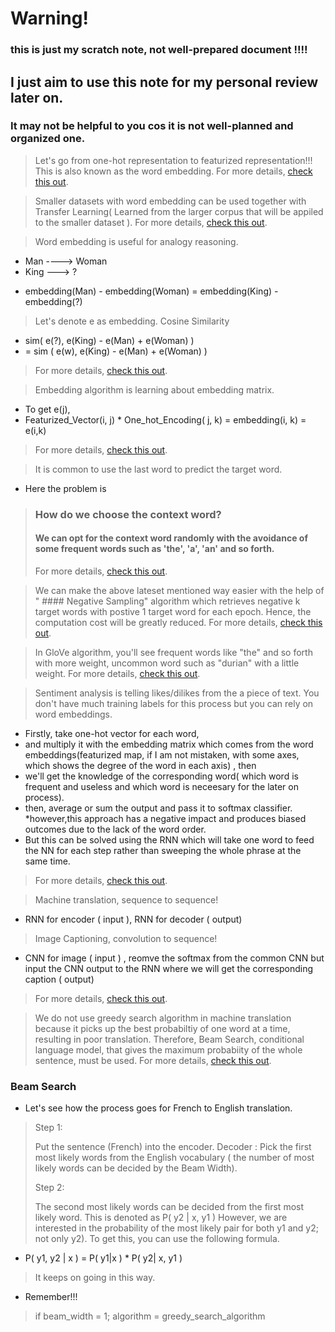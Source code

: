 # Warning!

### this is just my scratch note, not well-prepared document !!!!

## I just aim to use this note for my personal review later on. 

### It may not be helpful to you cos it is not well-planned and organized one.

> Let's go from one-hot representation to featurized representation!!! This is also known as the word embedding.
For more details, [check this out](https://www.coursera.org/learn/nlp-sequence-models/lecture/6Oq70/word-representation).

> Smaller datasets with word embedding can be used together with Transfer Learning( Learned from the larger corpus that will be appiled to the smaller dataset ). 
For more details, [check this out](https://www.coursera.org/learn/nlp-sequence-models/lecture/qHMK5/using-word-embeddings).

> Word embedding is useful for analogy reasoning. 
- Man ----> Woman
- King ---> ?
* embedding(Man) - embedding(Woman) = embedding(King) -embedding(?)
> Let's denote e as embedding.
> Cosine Similarity
* sim( e(?), e(King) - e(Man) + e(Woman) ) 
* = sim ( e(w), e(King) - e(Man) + e(Woman) )
> For more details, [check this out](https://www.coursera.org/learn/nlp-sequence-models/lecture/S2mat/properties-of-word-embeddings).

> Embedding algorithm is learning about embedding matrix. 
* To get e(j),
*   Featurized_Vector(i, j)  * One_hot_Encoding( j, k) = embedding(i, k) = e(i,k)
> For more details, [check this out](https://www.coursera.org/learn/nlp-sequence-models/lecture/K604Z/embedding-matrix).

> It is common to use the last word to predict the target word.
* Here the problem is
> ### How do we choose the context word?
> #### We can opt for the context word randomly with the avoidance of some frequent words such as 'the', 'a', 'an' and so forth. 
> For more details, [check this out](https://www.coursera.org/learn/nlp-sequence-models/lecture/APM5s/learning-word-embeddings).

> We can make the above lateset mentioned way easier with the help of " #### Negative Sampling" algorithm which retrieves negative k target words with postive 1 target word for each epoch. Hence, the computation cost will be greatly reduced. 
> For more details, [check this out](https://www.coursera.org/learn/nlp-sequence-models/lecture/Iwx0e/negative-sampling).

> In GloVe algorithm, you'll see frequent words like "the" and so forth with more weight, uncommon word such as "durian" with a little weight.
> For more details, [check this out](https://www.coursera.org/learn/nlp-sequence-models/lecture/IxDTG/glove-word-vectors).

> Sentiment analysis is telling likes/dilikes from the a piece of text. You don't have much training labels for this process but you can rely on word embeddings.
* Firstly, take one-hot vector for each word, 
* and multiply it with the embedding matrix which comes from the word embeddings(featurized map, if I am not mistaken, with some axes, which shows the degree of the word in each axis) , then 
* we'll get the knowledge of the corresponding word( which word is frequent and useless and which word is neceesary for the later on process).
* then, average or sum the output and pass it to softmax classifier.
*however,this approach has a negative impact and produces biased outcomes due to the lack of the word order.
* But this can be solved using the RNN which will take one word to feed the NN for each step rather than sweeping the whole phrase at the same time. 
> For more details, [check this out](https://www.coursera.org/learn/nlp-sequence-models/lecture/Jxuhl/sentiment-classification).

> Machine translation, sequence to sequence!
* RNN for encoder ( input ), RNN for decoder ( output) 
> Image Captioning, convolution to sequence!
* CNN for image ( input ) , reomve the softmax from the common CNN but input the CNN output to the RNN where we will get the corresponding caption ( output)
> For more details, [check this out](https://www.coursera.org/learn/nlp-sequence-models/lecture/HyEui/basic-models).

> We do not use greedy search algorithm in machine translation because it picks up the best probabiltiy of one word at a time, resulting in poor translation. Therefore, Beam Search, conditional language model, that gives the maximum probabiity of the whole sentence, must be used.
> For more details, [check this out](https://www.coursera.org/learn/nlp-sequence-models/lecture/v2pRn/picking-the-most-likely-sentence).

### Beam Search
* Let's see how the process goes for French to English translation.
> Step 1: 
>
> Put the sentence (French) into the encoder. 
> Decoder : Pick the first most likely words from the English vocabulary ( the number of most likely words can be decided by the Beam Width).
>
> Step 2:
>
> The second most likely words can be decided from the first most likely word. 
> This is denoted as P( y2 | x, y1 )
> However, we are interested in the probability of the most likely pair for both y1 and y2; not only y2). 
> To get this, you can use the following formula. 
* P( y1, y2 | x ) = P( y1|x ) * P( y2| x, y1 )
>
> It keeps on going in this way.
* Remember!!! 
> if beam_width = 1;
>     algorithm = greedy_search_algorithm

